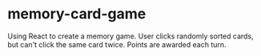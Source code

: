 # memory-card-game
Using React to create a memory game. User clicks randomly sorted cards, but can't click the same card twice. Points are awarded each turn. 
